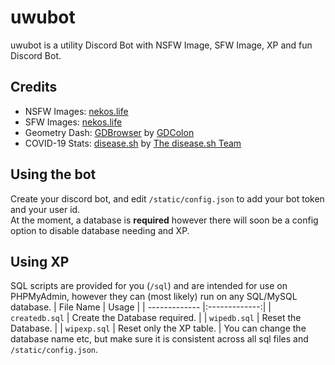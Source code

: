 # uwubot
uwubot is a utility Discord Bot with NSFW Image, SFW Image, XP and fun Discord Bot.

## Credits
- NSFW Images: [nekos.life](https://nekos.life)
- SFW Images: [nekos.life](https://nekos.life)
- Geometry Dash: [GDBrowser](https://gdbrowser.com) by [GDColon](https://github.com/GDColon)
- COVID-19 Stats: [disease.sh](https://disease.sh) by [The disease.sh Team](https://github.com/disease-sh)

## Using the bot
Create your discord bot, and edit `/static/config.json` to add your bot token and your user id. <br>
At the moment, a database is **required** however there will soon be a config option to disable database needing and XP.

## Using XP
SQL scripts are provided for you (`/sql`) and are intended for use on PHPMyAdmin, however they can (most likely) run on any SQL/MySQL database.
| File Name | Usage |
| ------------- |:-------------:|
| `createdb.sql` | Create the Database required. |
| `wipedb.sql` | Reset the Database. |
| `wipexp.sql` | Reset only the XP table. | 
You can change the database name etc, but make sure it is consistent across all sql files and `/static/config.json`.


